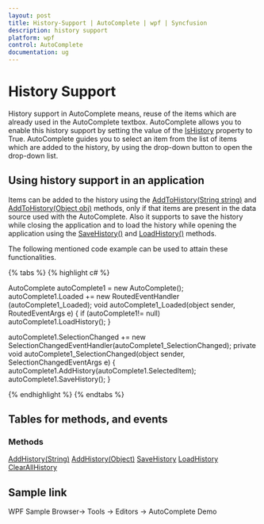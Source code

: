 ```yaml
---
layout: post
title: History-Support | AutoComplete | wpf | Syncfusion
description: history support
platform: wpf
control: AutoComplete
documentation: ug
---
```


# History Support

History support in AutoComplete means, reuse of the items which are already used in the AutoComplete textbox. AutoComplete allows you to enable this history support by setting the value of the [IsHistory](https://help.syncfusion.com/cr/wpf/Syncfusion.Tools.Wpf~Syncfusion.Windows.Tools.Controls.AutoComplete~IsHistory.html) property to True. AutoComplete guides you to select an item from the list of items which are added to the history, by using the drop-down button to open the drop-down list.

## Using history support in an application 

Items can be added to the history using the [AddToHistory(String string)](https://help.syncfusion.com/cr/wpf/Syncfusion.Tools.Wpf~Syncfusion.Windows.Tools.Controls.AutoComplete~AddHistory(String).html) and [AddToHistory(Object obj)](https://help.syncfusion.com/cr/wpf/Syncfusion.Tools.Wpf~Syncfusion.Windows.Tools.Controls.AutoComplete~AddHistory(Object).html) methods, only if that items are present in the data source used with the AutoComplete. Also it supports to save the history while closing the application and to load the history while opening the application using the [SaveHistory()](https://help.syncfusion.com/cr/wpf/Syncfusion.Tools.Wpf~Syncfusion.Windows.Tools.Controls.AutoComplete~SaveHistory.html) and [LoadHistory()](https://help.syncfusion.com/cr/wpf/Syncfusion.Tools.Wpf~Syncfusion.Windows.Tools.Controls.AutoComplete~LoadHistory.html) methods. 

The following mentioned code example can be used to attain these functionalities.

{% tabs %}
{% highlight c# %}

AutoComplete autoComplete1 = new AutoComplete();
autoComplete1.Loaded += new RoutedEventHandler
(autoComplete1_Loaded);
void autoComplete1_Loaded(object sender, RoutedEventArgs e)
{
    if (autoComplete1!= null)
    autoComplete1.LoadHistory();
}

autoComplete1.SelectionChanged += new SelectionChangedEventHandler(autoComplete1_SelectionChanged);
private void autoComplete1_SelectionChanged(object sender, SelectionChangedEventArgs e)
{
    autoComplete1.AddHistory(autoComplete1.SelectedItem);
    autoComplete1.SaveHistory();
}

{% endhighlight %}
{% endtabs %}

## Tables for methods, and events

### Methods

[AddHistory(String)](https://help.syncfusion.com/cr/wpf/Syncfusion.Tools.Wpf~Syncfusion.Windows.Tools.Controls.AutoComplete~AddHistory(String).html)
[AddHistory(Object)](https://help.syncfusion.com/cr/wpf/Syncfusion.Tools.Wpf~Syncfusion.Windows.Tools.Controls.AutoComplete~AddHistory(Object).html)
[SaveHistory](https://help.syncfusion.com/cr/wpf/Syncfusion.Tools.Wpf~Syncfusion.Windows.Tools.Controls.AutoComplete~SaveHistory.html)
[LoadHistory](https://help.syncfusion.com/cr/wpf/Syncfusion.Tools.Wpf~Syncfusion.Windows.Tools.Controls.AutoComplete~LoadHistory.html)
[ClearAllHistory](https://help.syncfusion.com/cr/wpf/Syncfusion.Tools.Wpf~Syncfusion.Windows.Tools.Controls.AutoComplete~ClearAllHistory.html)

## Sample link

WPF Sample Browser-> Tools -> Editors -> AutoComplete Demo
